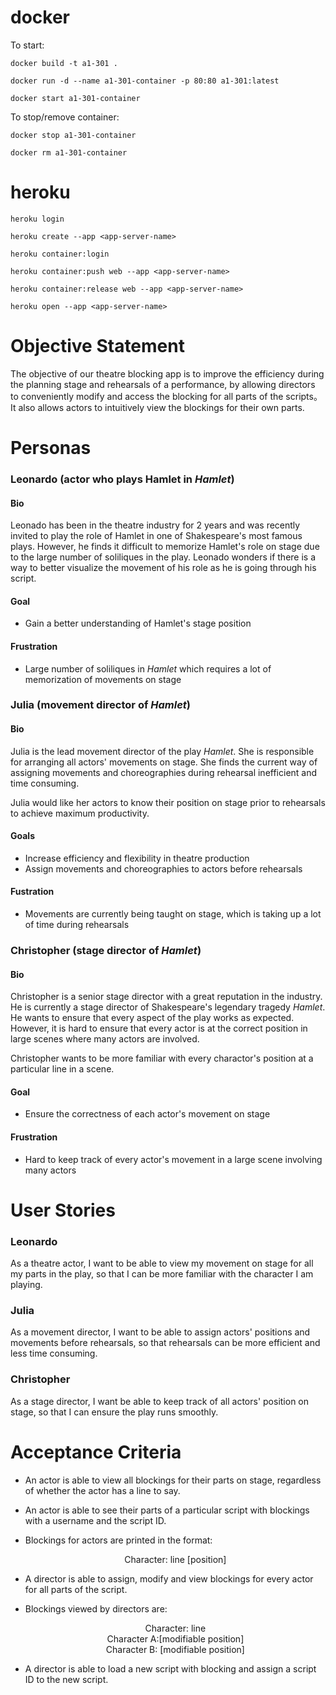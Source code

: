 # docker

To start:

`docker build -t a1-301 .`

`docker run -d --name a1-301-container -p 80:80 a1-301:latest`

`docker start a1-301-container`

To stop/remove container:

`docker stop a1-301-container`

`docker rm a1-301-container`

# heroku

`heroku login`

`heroku create --app <app-server-name>`

`heroku container:login`

`heroku container:push web --app <app-server-name>`

`heroku container:release web --app <app-server-name>`

`heroku open --app <app-server-name>`

<!-- # Write your documentation below -->

# Objective Statement

The objective of our theatre blocking app is to improve the efficiency during the planning stage and rehearsals of a performance, by allowing directors to conveniently modify and access the blocking for all parts of the scripts。 It also allows actors to intuitively view the blockings for their own parts.

# Personas

### Leonardo (actor who plays Hamlet in _Hamlet_)

#### Bio

Leonado has been in the theatre industry for 2 years and was recently invited to play the role of Hamlet in one of Shakespeare's most famous plays. However, he finds it difficult to memorize Hamlet's role on stage due to the large number of soliliques in the play.
Leonado wonders if there is a way to better visualize the movement of his role as he is going through his script.

#### Goal

- Gain a better understanding of Hamlet's stage position

#### Frustration

- Large number of soliliques in _Hamlet_ which requires a lot of memorization of movements on stage

### Julia (movement director of _Hamlet_)

#### Bio

Julia is the lead movement director of the play _Hamlet_. She is responsible for arranging all actors' movements on stage. She finds the current way of assigning movements and choreographies during rehearsal inefficient and time consuming.

Julia would like her actors to know their position on stage prior to rehearsals to achieve maximum productivity.

#### Goals

- Increase efficiency and flexibility in theatre production
- Assign movements and choreographies to actors before rehearsals

#### Fustration

- Movements are currently being taught on stage, which is taking up a lot of time during rehearsals

### Christopher (stage director of _Hamlet_)

#### Bio

Christopher is a senior stage director with a great reputation in the industry. He is currently a stage director of Shakespeare's legendary tragedy _Hamlet_. He wants to ensure that every aspect of the play works as expected. However, it is hard to ensure that every actor is at the correct position in large scenes where many actors are involved.

Christopher wants to be more familiar with every charactor's position at a particular line in a scene.

#### Goal

- Ensure the correctness of each actor's movement on stage

#### Frustration

- Hard to keep track of every actor's movement in a large scene involving many actors

# User Stories

### Leonardo

As a theatre actor, I want to be able to view my movement on stage for all my parts in the play, so that I can be more familiar with the character I am playing.

### Julia

As a movement director, I want to be able to assign actors' positions and movements before rehearsals, so that rehearsals can be more efficient and less time consuming.

### Christopher

As a stage director, I want be able to keep track of all actors' position on stage, so that I can ensure the play runs smoothly.

# Acceptance Criteria

- An actor is able to view all blockings for their parts on stage, regardless of whether the actor has a line to say.
- An actor is able to see their parts of a particular script with blockings with a username and the script ID.
- Blockings for actors are printed in the format:

  <center>Character: line [position]</center>

- A director is able to assign, modify and view blockings for every actor for all parts of the script.
- Blockings viewed by directors are:

  <center> Character: line <br> Character A:[modifiable position] <br> Character B: [modifiable position] 
  </center>

- A director is able to load a new script with blocking and assign a script ID to the new script.
